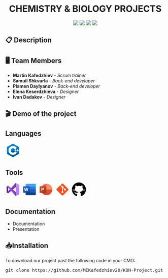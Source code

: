 <h1 align = "center"> CHEMISTRY & BIOLOGY PROJECTS </h1>

<p align = "center">
   <img src = "https://img.shields.io/github/languages/count/MIKafedzhiev20/KOH-Project?style=for-the-badge">
   <img src = "https://img.shields.io/github/contributors/MIKafedzhiev20/KOH-Project?style=for-the-badge">
   <img src = "https://img.shields.io/github/repo-size/MIKafedzhiev20/KOH-Project?style=for-the-badge">
   <img src = "https://img.shields.io/github/languages/top/MIKafedzhiev20/KOH-Project?style=for-the-badge">
</p>

## 📋 Description

## 🖥 Team Members
* **Martin Кafedzhiev** - *Scrum trainer* 
* **Samuil Shkvarla** - *Back-end developer*
* **Plamen Daylyanov** - *Back-end developer* 
* **Elena Keserdzhieva** - *Designer* 
* **Ivan Dadakov** - *Designer* 

## 🎬 Demo of the project

## Languages
<p align = "left"> 
  <img src = "KOH/assets/README/C++.png" alt = "C++" />
</p>

## Tools
<p align = "left"> 
  <img src = "KOH/assets/README/VS.png" alt="Visual Studio 2022" />
  <img src = "KOH/assets/README/Word.png" alt="MS Word" width=48px />
  <img src = "KOH/assets/README/PP.png" alt="MS PowerPoint" width=48px />
  <img src = "KOH/assets/README/Git.png" alt="Git" />
  <img src = "KOH/assets/README/GitHub.png" alt="GitHub" />
</p> 

## Documentation

  - Documentation
  - Presentation

## 📥Installation

<p>To download our project past the following code in your CMD:</p>

<pre>git clone https://github.com/MIKafedzhiev20/KOH-Project.git</pre>